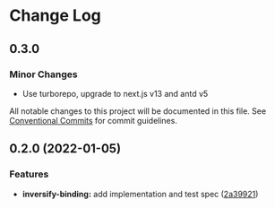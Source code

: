 # Change Log

## 0.3.0

### Minor Changes

- Use turborepo, upgrade to next.js v13 and antd v5

All notable changes to this project will be documented in this file.
See [Conventional Commits](https://conventionalcommits.org) for commit guidelines.

## 0.2.0 (2022-01-05)

### Features

- **inversify-binding:** add implementation and test spec ([2a39921](https://github.com/OnrampLab/onr-react-ui/commit/2a399214a4300563622578b0f75e993dd51467bb))
